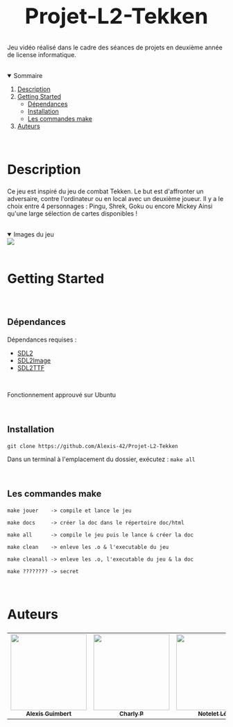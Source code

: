 <h1 align="center" style="font-size:50px;"> Projet-L2-Tekken </h1>

Jeu vidéo réalisé dans le cadre des séances de projets en deuxième année de license informatique.

<br>
<details open="open">
  <summary>Sommaire</summary>
  <ol>
    <li><a href="#Description"> Description</a></li>
    <li>
      <a href="#Getting Started"> Getting Started</a>
      <ul>
        <li><a href="#Dépendances">Dépendances</a></li>
        <li><a href="#Installation">Installation</a></li>
        <li><a href="#Les commandes make">Les commandes make</a></li>
      </ul>    
    </li>
    <li><a href="#Auteurs"> Auteurs</a></li>
  </ol>
</details>
<br>

<h2 id="Description" style="font-size:30px;"> Description</h2>


Ce jeu est inspiré du jeu de combat Tekken. Le but est d'affronter un adversaire, contre l'ordinateur ou en local avec un deuxième joueur.
Il y a le choix entre 4 personnages : Pingu, Shrek, Goku ou encore Mickey
Ainsi qu'une large sélection de cartes disponibles !

<br>

<details open="close">
  <summary>Images du jeu</summary>
  <img src="https://i.imgur.com/MGtqF44.png">

</details>

<br>

<h2 id="Getting Started" style="font-size:30px;"> Getting Started</h2>


<br>

<h3 id="Dépendances" style="font-size:20px;">Dépendances</h3>

Dépendances requises : 
  * <a href="https://www.libsdl.org/download-2.0.php">SDL2</a>
  * <a href="https://www.libsdl.org/projects/SDL_image/">SDL2Image</a>
  * <a href="https://github.com/libsdl-org/SDL_ttf">SDL2TTF</a>

<br>

Fonctionnement approuvé sur Ubuntu

<br>

<h3 id="Installation" style="font-size:20px;">Installation</h3>


```
git clone https://github.com/Alexis-42/Projet-L2-Tekken
```
Dans un terminal à l'emplacement du dossier, exécutez : ```make all```

<br>

<h3 id="Les commandes make" style="font-size:20px;">Les commandes make</h3>


```
make jouer    -> compile et lance le jeu

make docs     -> créer la doc dans le répertoire doc/html

make all      -> compile le jeu puis le lance & créer la doc

make clean    -> enleve les .o & l'executable du jeu

make cleanall -> enleve les .o, l'executable du jeu & la doc

make ???????? -> secret
```

<br>

<h2 id="Auteurs" style="font-size:30px;">Auteurs</h2>


<table>
  <tr align = "center">
    <td><a href="https://github.com/Alexis-42/Projet-L2-Tekken/commits?author=Alexis-42"><img src="https://avatars.githubusercontent.com/u/97942917?v=4" width="175px;" alt=""/><br /><sub><b>Alexis Guimbert</b></sub></a><br /></td>
    <td align="center"><a href="https://github.com/Alexis-42/Projet-L2-Tekken/commits?author=Jck0day"><img src="https://avatars.githubusercontent.com/u/77964646?v=4" width="175px;" alt=""/><br /><sub><b>Charly P</b></sub></a><br /></td>
    <td align="center"><a href="https://github.com/Alexis-42/Projet-L2-Tekken/commits?author=NoteletL"><img src="https://avatars.githubusercontent.com/u/97942901?v=4" width="175px;" alt=""/><br /><sub><b>Notelet Léo</b></sub></a><br /></td>
  </tr>
</table>
